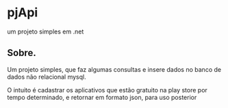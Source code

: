 # pjApi
um projeto simples em .net
## Sobre.

Um projeto simples, que faz algumas consultas e insere dados no banco de dados não relacional mysql.

O intuito é cadastrar os aplicativos que estão gratuito na play store por tempo determinado, e retornar em formato json, para uso posterior
